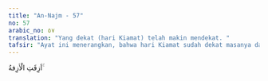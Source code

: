 ```yaml
---
title: "An-Najm - 57"
no: 57
arabic_no: ٥٧
translation: "Yang dekat (hari Kiamat) telah makin mendekat. "
tafsir: "Ayat ini menerangkan, bahwa hari Kiamat sudah dekat masanya dan neraka telah tersedia, tiap manusia akan menerima balasan sesuai dengan perbuatannya, maka waspadalah, agar kamu tidak termasuk di antara orang yang binasa, yaitu pada suatu hari yang tidak berguna. Pada waktu itu harta dan anak, kecuali orang yang datang menghadapi Allah dengan hati yang bersih pada hari seorang anggota keluarga tidak dapat memberi manfaat kepada anggota keluarga lainnya sedikit pun dan mereka tidak mendapat pertolongan apa pun. \n\nApabila terjadi hari Kiamat, terjadinya tidak dapat didustakan (disangkal). (al-Waqi'ah/56: 1-2) Dan tersebut dalam hadis: Kerasulanku ini dibandingkan dengan hari Kiamat adalah seperti dua ini, dan beliau menceraikan antara dua anak jari-jari tengah dan telunjuk. (Riwayat Ahmad"
---
```


اَزِفَتِ الْاٰزِفةُ ۚ 
